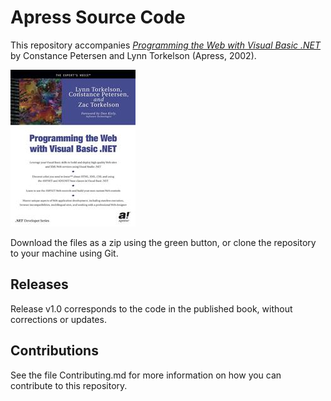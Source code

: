 # Apress Source Code

This repository accompanies [*Programming the Web with Visual Basic .NET*](http://www.apress.com/9781590590270) by Constance Petersen and Lynn Torkelson (Apress, 2002).

![Cover image](9781590590270.jpg)

Download the files as a zip using the green button, or clone the repository to your machine using Git.

## Releases

Release v1.0 corresponds to the code in the published book, without corrections or updates.

## Contributions

See the file Contributing.md for more information on how you can contribute to this repository.
